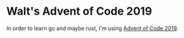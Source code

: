 # Walt's Advent of Code 2019

In order to learn go and maybe rust, I'm using
[Advent of Code 2019](https://adventofcode.com/2019/).
